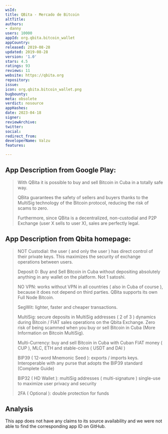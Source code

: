```yaml
---
wsId: 
title: QBita - Mercado de Bitcoin
altTitle: 
authors:
- danny
users: 10000
appId: org.qbita.bitcoin_wallet
appCountry: 
released: 2019-08-28
updated: 2019-08-28
version: '1.0'
stars: 4.5
ratings: 93
reviews: 11
website: https://qbita.org
repository: 
issue: 
icon: org.qbita.bitcoin_wallet.png
bugbounty: 
meta: obsolete
verdict: nosource
appHashes: 
date: 2023-04-18
signer: 
reviewArchive: 
twitter: 
social: 
redirect_from: 
developerName: Valzu
features: 

---
```


## App Description from Google Play: 

> With QBita it is possible to buy and sell Bitcoin in Cuba in a totally safe way.
>
> QBita guarantees the safety of sellers and buyers thanks to the MultiSig technology of the Bitcoin protocol, reducing the risk of scams to zero.
>
> Furthermore, since QBita is a decentralized, non-custodial and P2P Exchange (user X sells to user X), sales are perfectly legal.

## App Description from Qbita homepage:

>  NOT Custodial: the user ( and only the user ) has direct control of their private keys. This maximizes the security of exchange operations between users.
>
> Deposit 0: Buy and Sell Bitcoin in Cuba without depositing absolutely anything in any wallet on the platform. Not 1 satoshi.
>
> NO VPN: works without VPN in all countries ( also in Cuba of course ), because it does not depend on third parties. QBita supports its own Full Node Bitcoin.
>
>  SegWit: lighter, faster and cheaper transactions.
>
> MultiSig: secure deposits in MultiSig addresses ( 2 of 3 ) dynamics during Bitcoin / FIAT sales operations on the Qbita Exchange. Zero risk of being scammed when you buy or sell Bitcoin in Cuba (More Information on Bitcoin MultiSig).
>
> Multi-Currency: buy and sell Bitcoin in Cuba with Cuban FIAT money ( CUP ), MLC, ETH and stable-coins ( USDT and DAI )
>
> BIP39 ( 12-word Mnemonic Seed ): exports / imports keys. Interoperable with any purse that adopts the BIP39 standard (Complete Guide)
>
> BIP32 ( HD Wallet ): multiSig addresses ( multi-signature ) single-use to maximize user privacy and security
>
> 2FA ( Optional ): double protection for funds

## Analysis 

This app does not have any claims to its source availability and we were not able to find the corresponding app ID on GitHub.
